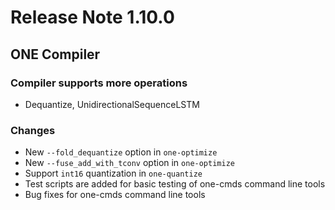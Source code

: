 # Release Note 1.10.0

## ONE Compiler

### Compiler supports more operations

- Dequantize,  UnidirectionalSequenceLSTM

### Changes

- New `--fold_dequantize` option in `one-optimize`
- New `--fuse_add_with_tconv` option in `one-optimize`
- Support `int16` quantization in `one-quantize`
- Test scripts are added for basic testing of one-cmds command line tools
- Bug fixes for one-cmds command line tools
